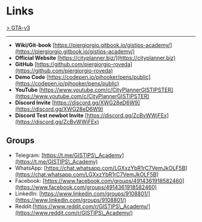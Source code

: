 # Links

[> GTA-v3](../README.md)
* * *


* **Wiki/Git-book** [https://piergiorgio.gitbook.io/gistips-academy/](https://piergiorgio.gitbook.io/gistips-academy/)
* **Official Website** [https://cityplanner.biz/](https://cityplanner.biz)
* **GitHub** [https://github.com/piergiorgio-roveda](https://github.com/piergiorgio-roveda)
* **Demo Code** [https://codepen.io/pjhooker/pens/public](https://codepen.io/pjhooker/pens/public)
* **YouTube** [https://www.youtube.com/c/CityPlannerGISTIPSTER](https://www.youtube.com/c/CityPlannerGISTIPSTER)
* **Discord Invite** [https://discord.gg/XWG28eD6W9](https://discord.gg/XWG28eD6W9)
* **Discord Test newbot Invite** [https://discord.gg/ZcBvWWjFEx](https://discord.gg/ZcBvWWjFEx)

## Groups

* Telegram: [https://t.me/GISTIPS\_Academy](https://t.me/GISTIPS\_Academy)
* WhatsApp: [https://chat.whatsapp.com/LGXxzYbR1rC7VemJkOLF5B](https://chat.whatsapp.com/LGXxzYbR1rC7VemJkOLF5B)
* Facebook: [https://www.facebook.com/groups/4914361918582460](https://www.facebook.com/groups/4914361918582460)
* LinkedIn: [https://www.linkedin.com/groups/9108801/](https://www.linkedin.com/groups/9108801/)
* Reddit:[https://www.reddit.com/r/GISTIPS\_Academy/](https://www.reddit.com/r/GISTIPS\_Academy/)

